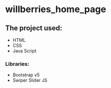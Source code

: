 # willberries_home_page

## The project used:
- HTML
- CSS
- Java Script
### Libraries:
- Bootstrap v5
- Swiper Slider JS
